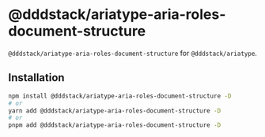 # @dddstack/ariatype-aria-roles-document-structure

`@dddstack/ariatype-aria-roles-document-structure` for `@dddstack/ariatype`.

## Installation

```bash
npm install @dddstack/ariatype-aria-roles-document-structure -D
# or
yarn add @dddstack/ariatype-aria-roles-document-structure -D
# or
pnpm add @dddstack/ariatype-aria-roles-document-structure -D
```
